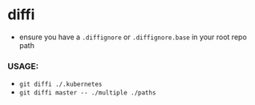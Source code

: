 # diffi

* ensure you have a `.diffignore` or `.diffignore.base` in your root repo path

### USAGE:
* `git diffi ./.kubernetes`
* `git diffi master -- ./multiple ./paths`
